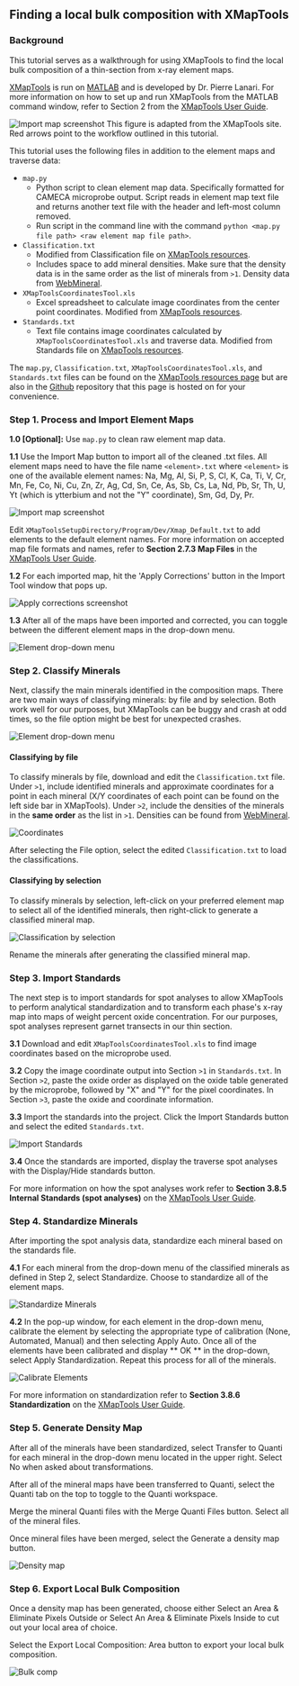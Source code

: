 ## Finding a local bulk composition with XMapTools

### Background

This tutorial serves as a walkthrough for using XMapTools to find the local bulk composition of a thin-section from x-ray element maps. 

[XMapTools](https://www.xmaptools.com/) is run on [MATLAB](https://www.mathworks.com/products/matlab.html) and is developed by Dr. Pierre Lanari. For more information on how to set up and run XMapTools from the MATLAB command window, refer to Section 2 from the [XMapTools User Guide](https://www.xmaptools.com/XMapTools.3.4_UserGuide.pdf).


![Import map screenshot](Images/workflow.png) 
This figure is adapted from the XMapTools site. Red arrows point to the workflow outlined in this tutorial. 

This tutorial uses the following files in addition to the element maps and traverse data: 

- `map.py`
	-   Python script to clean element map data. Specifically formatted for CAMECA microprobe output. Script reads in element map text file and returns another text file with the header and left-most column removed. 
	-   Run script in the command line with the command `python <map.py file path> <raw element map file path>`.
- `Classification.txt`
	- Modified from Classification file on [XMapTools resources](https://www.xmaptools.com/additional-tools-files/). 
	- Includes space to add mineral densities. Make sure that the density data is in the same order as the list of minerals from `>1`. Density data from [WebMineral](http://www.webmineral.com/).
-   `XMapToolsCoordinatesTool.xls`
	- Excel spreadsheet to calculate image coordinates from the center point coordinates. Modified from [XMapTools resources](https://www.xmaptools.com/additional-tools-files/).
- `Standards.txt`
	- Text file contains image coordinates calculated by `XMapToolsCoordinatesTool.xls` and traverse data. Modified from Standards file on [XMapTools resources](https://www.xmaptools.com/additional-tools-files/).


The `map.py`, `Classification.txt`, `XMapToolsCoordinatesTool.xls`, and `Standards.txt` files can be found on the [XMapTools resources page](https://www.xmaptools.com/additional-tools-files/) but are also in the [Github](https://github.com/jannittayao/XMapTools-local-bulk-comp) repository that this page is hosted on for your convenience.


### Step 1. Process and Import Element Maps

**1.0 [Optional]:** Use `map.py` to clean raw element map data. 

**1.1** Use the Import Map button to import all of the cleaned .txt files. All element maps need to have the file name `<element>.txt` where `<element>` is one of the available element names: Na, Mg, Al, Si, P, S, Cl, K, Ca, Ti, V, Cr, Mn, Fe, Co, Ni, Cu,
Zn, Zr, Ag, Cd, Sn, Ce, As, Sb, Cs, La, Nd, Pb, Sr, Th, U, Yt (which is ytterbium and not the "Y" coordinate), Sm, Gd, Dy, Pr. 

![Import map screenshot](Images/import-map.png) 

Edit `XMapToolsSetupDirectory/Program/Dev/Xmap_Default.txt` to add elements to the default element names. For more information on accepted map file formats and names, refer to **Section 2.7.3 Map Files** in the [XMapTools User Guide](https://www.xmaptools.com/XMapTools.3.4_UserGuide.pdf). 

**1.2** For each imported map, hit the 'Apply Corrections' button in the Import Tool window that pops up. 

![Apply corrections screenshot](Images/apply-corrections.png) 

**1.3** After all of the maps have been imported and corrected, you can toggle between the different element maps in the drop-down menu. 

![Element drop-down menu](Images/element-dropdown.png) 


### Step 2. Classify Minerals

Next, classify the main minerals identified in the composition maps. There are two main ways of classifying minerals: by file and by selection. Both work well for our purposes, but XMapTools can be buggy and crash at odd times, so the file option might be best for unexpected crashes. 

![Element drop-down menu](Images/classify-options.png) 

#### Classifying by file

To classify minerals by file, download and edit the `Classification.txt` file. Under `>1`, include identified minerals and approximate coordinates for a point in each mineral (X/Y coordinates of each point can be found on the left side bar in XMapTools). Under `>2`, include the densities of the minerals in the **same order** as the list in `>1`. Densities can be found from [WebMineral](http://www.webmineral.com/).

![Coordinates](Images/coordinates.png) 

After selecting the File option, select the edited `Classification.txt` to load the classifications. 

#### Classifying by selection 

To classify minerals by selection, left-click on your preferred element map to select all of the identified minerals, then right-click to generate a classified mineral map. 

![Classification by selection](Images/classification-selection.png) 

Rename the minerals after generating the classified mineral map. 

### Step 3. Import Standards

The next step is to import standards for spot analyses to allow XMapTools to perform analytical standardization and to transform each phase's x-ray map into maps of weight percent oxide concentration. For our purposes, spot analyses represent garnet transects in our thin section.

**3.1** Download and edit `XMapToolsCoordinatesTool.xls` to find image coordinates based on the microprobe used. 

**3.2** Copy the image coordinate output into Section `>1` in `Standards.txt`. In Section `>2`, paste the oxide order as displayed on the oxide table generated by the microprobe, followed by "X" and "Y" for the pixel coordinates. In Section `>3`, paste the oxide and coordinate information. 

**3.3** Import the standards into the project. Click the Import Standards button and select the edited `Standards.txt`. 

![Import Standards](Images/import-standards.png) 

**3.4** Once the standards are imported, display the traverse spot analyses with the Display/Hide standards button. 

For more information on how the spot analyses work refer to **Section 3.8.5 Internal Standards (spot analyses)** on the [XMapTools User Guide](https://www.xmaptools.com/XMapTools.3.4_UserGuide.pdf).


### Step 4. Standardize Minerals

After importing the spot analysis data, standardize each mineral based on the standards file. 

**4.1** For each mineral from the drop-down menu of the classified minerals as defined in Step 2, select Standardize. Choose to standardize all of the element maps. 

![Standardize Minerals](Images/mineral-standardize.png) 

**4.2** In the pop-up window, for each element in the drop-down menu, calibrate the element by selecting the appropriate type of calibration (None, Automated, Manual) and then selecting Apply Auto. Once all of the elements have been calibrated and display ** OK ** in the drop-down, select Apply Standardization. Repeat this process for all of the minerals. 

![Calibrate Elements](Images/calibrate.png) 

For more information on standardization refer to **Section 3.8.6 Standardization** on the [XMapTools User Guide](https://www.xmaptools.com/XMapTools.3.4_UserGuide.pdf).

### Step 5. Generate Density Map

After all of the minerals have been standardized, select Transfer to Quanti for each mineral in the drop-down menu located in the upper right. Select No when asked about transformations. 

After all of the mineral maps have been transferred to Quanti, select the Quanti tab on the top to toggle to the Quanti workspace. 

Merge the mineral Quanti files with the Merge Quanti Files button. Select all of the mineral files. 

Once mineral files have been merged, select the Generate a density map button. 

![Density map](Images/merge-and-density.png) 


### Step 6. Export Local Bulk Composition

Once a density map has been generated, choose either Select an Area & Eliminate Pixels Outside or Select An Area & Eliminate Pixels Inside to cut out your local area of choice. 

Select the Export Local Composition: Area button to export your local bulk composition. 

![Bulk comp](Images/local-comp.png) 

